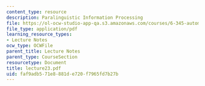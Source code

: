 ```yaml
---
content_type: resource
description: Paralinguistic Information Processing
file: https://ol-ocw-studio-app-qa.s3.amazonaws.com/courses/6-345-automatic-speech-recognition-spring-2003/faf9adb571e8881de720f7965fd7b27b_lecture23.pdf
file_type: application/pdf
learning_resource_types:
- Lecture Notes
ocw_type: OCWFile
parent_title: Lecture Notes
parent_type: CourseSection
resourcetype: Document
title: lecture23.pdf
uid: faf9adb5-71e8-881d-e720-f7965fd7b27b
---
```

